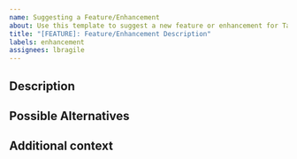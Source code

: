 ```yaml
---
name: Suggesting a Feature/Enhancement
about: Use this template to suggest a new feature or enhancement for TabMerger.
title: "[FEATURE]: Feature/Enhancement Description"
labels: enhancement
assignees: lbragile
---
```


<!-- markdownlint-disable MD041 -->

<!-- Before Proceeding

Make sure there are no existing issues (https://github.com/lbragile/TabMerger/labels/enhancement) that are similar in nature to what you plan to propose.
Additionally ensure that your request is not already in the [todo](https://github.com/lbragile/TabMerger/projects/1) list. -->

## Description

<!-- A clear and concise description of what the problem is. Ex. I'm always frustrated when [...] -->

## Possible Alternatives

<!-- A clear and concise description of any alternative solutions or features you've considered. -->

## Additional context

<!-- Add any other context or screenshots about the feature request here. -->
